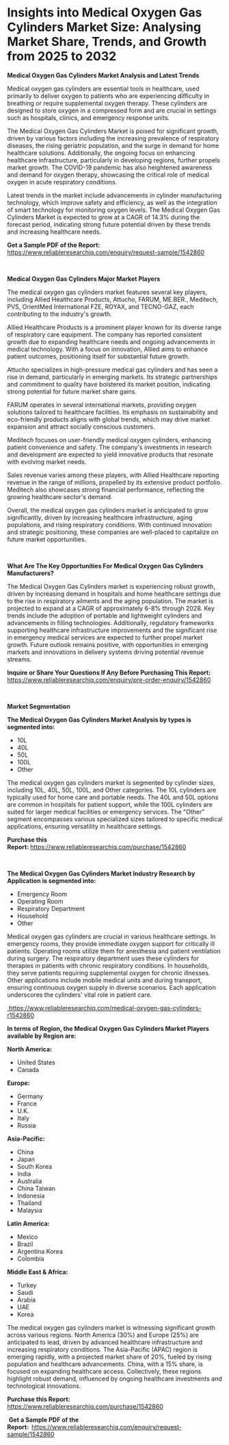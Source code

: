 <p><h1>Insights into Medical Oxygen Gas Cylinders Market Size: Analysing Market Share, Trends, and Growth from 2025 to 2032</h1></p><p><strong>Medical Oxygen Gas Cylinders Market Analysis and Latest Trends</strong></p>
<p><p>Medical oxygen gas cylinders are essential tools in healthcare, used primarily to deliver oxygen to patients who are experiencing difficulty in breathing or require supplemental oxygen therapy. These cylinders are designed to store oxygen in a compressed form and are crucial in settings such as hospitals, clinics, and emergency response units.</p><p>The Medical Oxygen Gas Cylinders Market is poised for significant growth, driven by various factors including the increasing prevalence of respiratory diseases, the rising geriatric population, and the surge in demand for home healthcare solutions. Additionally, the ongoing focus on enhancing healthcare infrastructure, particularly in developing regions, further propels market growth. The COVID-19 pandemic has also heightened awareness and demand for oxygen therapy, showcasing the critical role of medical oxygen in acute respiratory conditions.</p><p>Latest trends in the market include advancements in cylinder manufacturing technology, which improve safety and efficiency, as well as the integration of smart technology for monitoring oxygen levels. The Medical Oxygen Gas Cylinders Market is expected to grow at a CAGR of 14.3% during the forecast period, indicating strong future potential driven by these trends and increasing healthcare needs.</p></p>
<p><strong>Get a Sample PDF of the Report:&nbsp;</strong> <a href="https://www.reliableresearchiq.com/enquiry/request-sample/1542860?utm_campaign=3006&utm_medium=2&utm_source=Github&utm_content=ia&utm_term=13042025&utm_id=medical-oxygen-gas-cylinders">https://www.reliableresearchiq.com/enquiry/request-sample/1542860</a></p>
<p>&nbsp;</p>
<p><strong>Medical Oxygen Gas Cylinders Major Market Players</strong></p>
<p><p>The medical oxygen gas cylinders market features several key players, including Allied Healthcare Products, Attucho, FARUM, ME.BER., Meditech, PVS, OrientMed International FZE, ROYAX, and TECNO-GAZ, each contributing to the industry's growth.</p><p>Allied Healthcare Products is a prominent player known for its diverse range of respiratory care equipment. The company has reported consistent growth due to expanding healthcare needs and ongoing advancements in medical technology. With a focus on innovation, Allied aims to enhance patient outcomes, positioning itself for substantial future growth.</p><p>Attucho specializes in high-pressure medical gas cylinders and has seen a rise in demand, particularly in emerging markets. Its strategic partnerships and commitment to quality have bolstered its market position, indicating strong potential for future market share gains.</p><p>FARUM operates in several international markets, providing oxygen solutions tailored to healthcare facilities. Its emphasis on sustainability and eco-friendly products aligns with global trends, which may drive market expansion and attract socially conscious customers.</p><p>Meditech focuses on user-friendly medical oxygen cylinders, enhancing patient convenience and safety. The company's investments in research and development are expected to yield innovative products that resonate with evolving market needs.</p><p>Sales revenue varies among these players, with Allied Healthcare reporting revenue in the range of millions, propelled by its extensive product portfolio. Meditech also showcases strong financial performance, reflecting the growing healthcare sector's demand.</p><p>Overall, the medical oxygen gas cylinders market is anticipated to grow significantly, driven by increasing healthcare infrastructure, aging populations, and rising respiratory conditions. With continued innovation and strategic positioning, these companies are well-placed to capitalize on future market opportunities.</p></p>
<p>&nbsp;</p>
<p><strong>What Are The Key Opportunities For Medical Oxygen Gas Cylinders Manufacturers?</strong></p>
<p><p>The Medical Oxygen Gas Cylinders market is experiencing robust growth, driven by increasing demand in hospitals and home healthcare settings due to the rise in respiratory ailments and the aging population. The market is projected to expand at a CAGR of approximately 6-8% through 2028. Key trends include the adoption of portable and lightweight cylinders and advancements in filling technologies. Additionally, regulatory frameworks supporting healthcare infrastructure improvements and the significant rise in emergency medical services are expected to further propel market growth. Future outlook remains positive, with opportunities in emerging markets and innovations in delivery systems driving potential revenue streams.</p></p>
<p><strong>Inquire or Share Your Questions If Any Before Purchasing This Report:</strong> <a href="https://www.reliableresearchiq.com/enquiry/pre-order-enquiry/1542860?utm_campaign=3006&utm_medium=2&utm_source=Github&utm_content=ia&utm_term=13042025&utm_id=medical-oxygen-gas-cylinders">https://www.reliableresearchiq.com/enquiry/pre-order-enquiry/1542860</a></p>
<p>&nbsp;</p>
<p><strong>Market Segmentation</strong></p>
<p><strong>The Medical Oxygen Gas Cylinders Market Analysis by types is segmented into:</strong></p>
<p><ul><li>10L</li><li>40L</li><li>50L</li><li>100L</li><li>Other</li></ul></p>
<p><p>The medical oxygen gas cylinders market is segmented by cylinder sizes, including 10L, 40L, 50L, 100L, and Other categories. The 10L cylinders are typically used for home care and portable needs. The 40L and 50L options are common in hospitals for patient support, while the 100L cylinders are suited for larger medical facilities or emergency services. The "Other" segment encompasses various specialized sizes tailored to specific medical applications, ensuring versatility in healthcare settings.</p></p>
<p><strong>Purchase this Report:&nbsp;</strong><a href="https://www.reliableresearchiq.com/purchase/1542860?utm_campaign=3006&utm_medium=2&utm_source=Github&utm_content=ia&utm_term=13042025&utm_id=medical-oxygen-gas-cylinders">https://www.reliableresearchiq.com/purchase/1542860</a></p>
<p>&nbsp;</p>
<p><strong>The Medical Oxygen Gas Cylinders Market Industry Research by Application is segmented into:</strong></p>
<p><ul><li>Emergency Room</li><li>Operating Room</li><li>Respiratory Department</li><li>Household</li><li>Other</li></ul></p>
<p><p>Medical oxygen gas cylinders are crucial in various healthcare settings. In emergency rooms, they provide immediate oxygen support for critically ill patients. Operating rooms utilize them for anesthesia and patient ventilation during surgery. The respiratory department uses these cylinders for therapies in patients with chronic respiratory conditions. In households, they serve patients requiring supplemental oxygen for chronic illnesses. Other applications include mobile medical units and during transport, ensuring continuous oxygen supply in diverse scenarios. Each application underscores the cylinders' vital role in patient care.</p></p>
<p><a href="https://www.reliableresearchiq.com/medical-oxygen-gas-cylinders-r1542860?utm_campaign=3006&utm_medium=2&utm_source=Github&utm_content=ia&utm_term=13042025&utm_id=medical-oxygen-gas-cylinders">&nbsp;https://www.reliableresearchiq.com/medical-oxygen-gas-cylinders-r1542860</a></p>
<p><strong>In terms of Region, the Medical Oxygen Gas Cylinders Market Players available by Region are:</strong></p>
<p>
    <p> <strong> North America: </strong>
        <ul>
            <li>United States</li>
            <li>Canada</li>
        </ul>
        </p> 
    <p> <strong> Europe: </strong>
        <ul>
            <li>Germany</li>
            <li>France</li>
            <li>U.K.</li>
            <li>Italy</li>
            <li>Russia</li>
        </ul>
        </p> 
    <p> <strong> Asia-Pacific: </strong>
        <ul>
            <li>China</li>
            <li>Japan</li>
            <li>South Korea</li>
            <li>India</li>
            <li>Australia</li>
            <li>China Taiwan</li>
            <li>Indonesia</li>
            <li>Thailand</li>
            <li>Malaysia</li>
        </ul>
        </p> 
    <p> <strong> Latin America: </strong>
        <ul>
            <li>Mexico</li>
            <li>Brazil</li>
            <li>Argentina Korea</li>
            <li>Colombia</li>
        </ul>
        </p> 
    <p> <strong> Middle East & Africa: </strong>
        <ul>
            <li>Turkey</li>
            <li>Saudi</li>
            <li>Arabia</li>
            <li>UAE</li>
            <li>Korea</li>
        </ul>
    </p>
    </p>
<p><p>The medical oxygen gas cylinders market is witnessing significant growth across various regions. North America (30%) and Europe (25%) are anticipated to lead, driven by advanced healthcare infrastructure and increasing respiratory conditions. The Asia-Pacific (APAC) region is emerging rapidly, with a projected market share of 20%, fueled by rising population and healthcare advancements. China, with a 15% share, is focused on expanding healthcare access. Collectively, these regions highlight robust demand, influenced by ongoing healthcare investments and technological innovations.</p></p>
<p><strong>Purchase this Report: </strong><a href="https://www.reliableresearchiq.com/purchase/1542860?utm_campaign=3006&utm_medium=2&utm_source=Github&utm_content=ia&utm_term=13042025&utm_id=medical-oxygen-gas-cylinders">https://www.reliableresearchiq.com/purchase/1542860</a></p>
<p>&nbsp;<strong>Get a Sample PDF of the Report:&nbsp;&nbsp;</strong><a href="https://www.reliableresearchiq.com/enquiry/request-sample/1542860?utm_campaign=3006&utm_medium=2&utm_source=Github&utm_content=ia&utm_term=13042025&utm_id=medical-oxygen-gas-cylinders">https://www.reliableresearchiq.com/enquiry/request-sample/1542860</a></p>
<p><strong></strong></p>
<p><p></p><p></p><p></p></p>